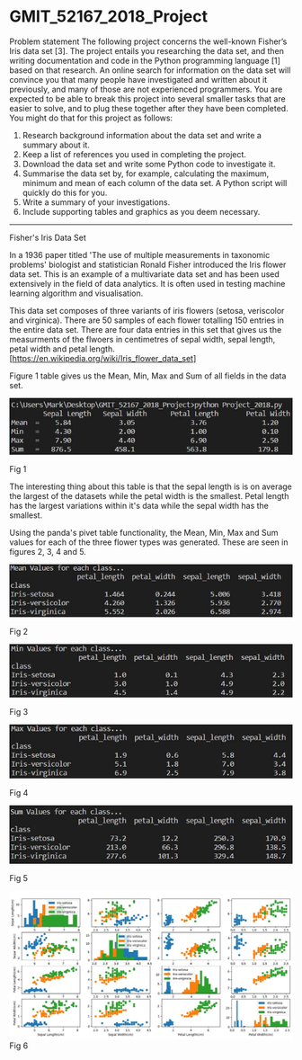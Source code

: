 # GMIT_52167_2018_Project
Problem statement
The following project concerns the well-known Fisher’s Iris data set [3]. The project
entails you researching the data set, and then writing documentation and code in the
Python programming language [1] based on that research.
An online search for information on the data set will convince you that many people
have investigated and written about it previously, and many of those are not experienced
programmers. You are expected to be able to break this project into several smaller tasks
that are easier to solve, and to plug these together after they have been completed. You
might do that for this project as follows:
1. Research background information about the data set and write a summary about it.
2. Keep a list of references you used in completing the project.
3. Download the data set and write some Python code to investigate it.
4. Summarise the data set by, for example, calculating the maximum, minimum and
mean of each column of the data set. A Python script will quickly do this for you.
5. Write a summary of your investigations.
6. Include supporting tables and graphics as you deem necessary.
-----------------------------------------------------------------------------------------------------------------------------

Fisher's Iris Data Set

In a 1936 paper titled 'The use of multiple measurements in taxonomic problems' biologist and 
statistician Ronald Fisher introduced the Iris flower data set. This is an example of a 
multivariate data set and has been used extensively in the field of data analytics. It is often 
used in testing machine learning algorithm and visualisation. 

This data set composes of three variants of iris flowers (setosa, veriscolor and virginica). There 
are 50 samples of each flower totalling 150 entries in the entire data set. There are four data 
entries in this set that gives us the measurments of the flwoers in centimetres of sepal width, 
sepal length, petal width and petal length.
[https://en.wikipedia.org/wiki/Iris_flower_data_set]


Figure 1 table gives us the Mean, Min, Max and Sum of all fields in the data set.   

![alt text](https://github.com/MKelly1303/GMIT_52167_2018_Project/blob/master/Fig2.JPG)

Fig 1

The interesting thing about this table is that the sepal length is is on average the largest of 
the datasets while the petal width is the smallest. Petal length has the largest variations within 
it's data while the sepal width has the smallest.

Using the panda's pivet table functionality, the Mean, Min, Max and Sum values for each of the three 
flower types was generated. These are seen in figures 2, 3, 4 and 5.

![alt text](https://github.com/MKelly1303/GMIT_52167_2018_Project/blob/master/Fig3.JPG)

Fig 2


![alt text](https://github.com/MKelly1303/GMIT_52167_2018_Project/blob/master/Fig4.JPG)

Fig 3


![alt text](https://github.com/MKelly1303/GMIT_52167_2018_Project/blob/master/Fig5.JPG)

Fig 4

![alt text](https://github.com/MKelly1303/GMIT_52167_2018_Project/blob/master/Fig6.JPG)

Fig 5

![alt text](https://github.com/MKelly1303/GMIT_52167_2018_Project/blob/master/Fig1.JPG)
Fig 6
